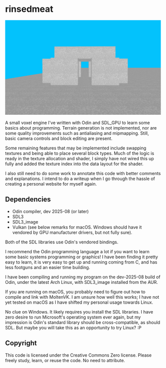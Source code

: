 # rinsedmeat

![a small constructed house of stone blocks. the structure is live-editable.](doc/screenshot_stone_structure.png)

A small voxel engine I've written with Odin and SDL_GPU to learn some basics
about programming. Terrain generation is not implemented, nor are some quality
improvements such as antialiasing and mipmapping. Still, basic camera controls
and block editing are present.

Some remaining features that may be implemented include swapping textures and
being able to place several block types. Much of the logic is ready in the
texture allocation and shader, I simply have not wired this up fully and
added the texture index into the data layout for the shader.

I also still need to do some work to annotate this code with better comments and
explanations. I intend to do a writeup when I go through the hassle of creating
a personal website for myself again.

## Dependencies
- Odin compiler, dev 2025-08 (or later)
- SDL3
- SDL3_image
- Vulkan (see below remarks for macOS. Windows should have it vendored
by GPU manufacturer drivers, but not fully sure).

Both of the SDL libraries use Odin's vendored bindings.

I recommend the Odin programming language a lot if you want to learn some basic
systems programming or graphics! I have been finding it pretty easy to learn,
it is very easy to get up and running coming from C, and has less footguns and
an easier time building.

I have been compiling and running my program on the dev-2025-08 build of Odin,
under the latest Arch Linux, with SDL3_image installed from the AUR.

If you are running on macOS, you probably need to figure out how to compile
and link with MoltenVK. I am unsure how well this works; I have not yet
tested on macOS as I have shifted my personal usage towards Linux.

No clue on Windows. It likely requires you install the SDL libraries. I have
zero desire to run Microsoft's operating system ever again, but my impression
is Odin's standard library should be cross-compatible, as should SDL. But maybe
you will take this as an opportunity to try Linux? :P

## Copyright
This code is licensed under the Creative Commons Zero license. Please freely
study, learn, or reuse the code. No need to attribute.
